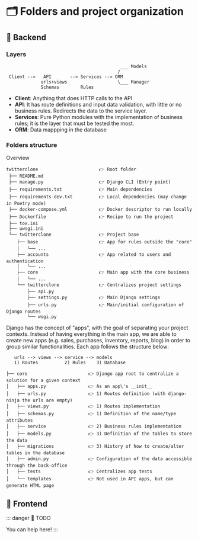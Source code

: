 # 🗂️ Folders and project organization

## 🦄 Backend

### Layers

```
                                           ___ Models
                                          /
 Client -->   API       --> Services --> ORM
             urls+views                   \___ Manager
             Schemas        Rules

```

- **Client**: Anything that does HTTP calls to the API
- **API**: It has route definitions and input data validation, with little or no business rules. Redirects the data to the service layer.
- **Services**: Pure Python modules with the implementation of business rules; it is the layer that must be tested the most.
- **ORM**: Data mappping in the database

### Folders structure

Overview

```shell
twitterclone                       👉 Root folder
 ├── README.md
 ├── manage.py                     👉 Django CLI (Entry point)
 ├── requirements.txt              👉 Main dependencies
 ├── requirements-dev.txt          👉 Local dependencies (may change in Poetry mode)
 ├── docker-compose.yml            👉 Docker descriptor to run locally
 ├── Dockerfile                    👉 Recipe to run the project
 ├── tox.ini
 ├── uwsgi.ini
 └── twitterclone                  👉 Project base
    ├── base                       👉 App for rules outside the "core"
    │   └── ...
    ├── accounts                   👉 App related to users and authentication
    │   └── ...
    ├── core                       👉 Main app with the core business
    │   └── ...
    └── twitterclone               👉 Centralizes project settings
        ├── api.py
        ├── settings.py            👉 Main Django settings
        ├── urls.py                👉 Main/initial configuration of Django routes
        └── wsgi.py
```

Django has the concept of "apps", with the goal of separating your project contexts. Instead of having everything in the main app, we are able to create new apps (e.g. sales, purchases, inventory, reports, blog) in order to group similar functionalities. Each app follows the structure below:

```
   urls --> views --> service --> models
   1) Routes          2) Rules    3) Database
```

```shell
├── core                       👉 Django app root to centralize a solution for a given context
│   ├── apps.py                👉 As an app\'s __init__
│   ├── urls.py                👉 1) Routes definition (with django-ninja the urls are empty)
│   ├── views.py               👉 1) Routes implementation
│   ├── schemas.py             👉 1) Definition of the name/type attributes
│   ├── service                👉 2) Business rules implementation
│   ├── models.py              👉 3) Definition of the tables to store the data
│   ├── migrations             👉 3) History of how to create/alter tables in the database
│   ├── admin.py               👉 Configuration of the data accessible through the back-office
│   ├── tests                  👉 Centralizes app tests
│   └── templates              👉 Not used in API apps, but can generate HTML page

```
## 🎨 Frontend

::: danger 🚧 TODO

You can help here!
:::